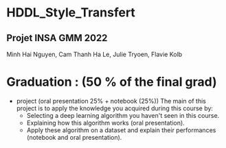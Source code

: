 # HDDL_Style_Transfert
## Projet INSA GMM 2022
Minh Hai Nguyen, Cam Thanh Ha Le, Julie Tryoen, Flavie Kolb

# Graduation : (50 % of the final grad)
* project (oral presentation 25% + notebook (25%))
The main of this project is to apply the knowledge you acquired during this course by:
     * Selecting a deep learning algorithm you haven't seen in this course.
     * Explaining how this algorithm works (oral presentation).
     * Apply these algorithm on a dataset and explain their performances (notebook and oral presentation).


